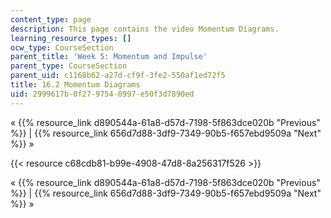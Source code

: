 ```yaml
---
content_type: page
description: This page contains the video Momentum Diagrams.
learning_resource_types: []
ocw_type: CourseSection
parent_title: 'Week 5: Momentum and Impulse'
parent_type: CourseSection
parent_uid: c1168b62-a27d-cf9f-3fe2-550af1ed72f5
title: 16.2 Momentum Diagrams
uid: 2999617b-0f27-9754-0997-e50f3d7890ed
---
```


« {{% resource_link d890544a-61a8-d57d-7198-5f863dce020b "Previous" %}} | {{% resource_link 656d7d88-3df9-7349-90b5-f657ebd9509a "Next" %}} »

{{< resource c68cdb81-b99e-4908-47d8-8a256317f526 >}}

« {{% resource_link d890544a-61a8-d57d-7198-5f863dce020b "Previous" %}} | {{% resource_link 656d7d88-3df9-7349-90b5-f657ebd9509a "Next" %}} »